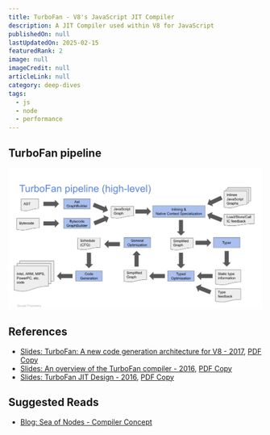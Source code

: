 ```yaml
---
title: TurboFan - V8's JavaScript JIT Compiler
description: A JIT Compiler used within V8 for JavaScript
publishedOn: null
lastUpdatedOn: 2025-02-15
featuredRank: 2
image: null
imageCredit: null
articleLink: null
category: deep-dives
tags:
  - js
  - node
  - performance
---
```


## TurboFan pipeline

![TurboFan Pipelines from "Overview of the TurboFan Compiler" Slides](./turbo-fan-pipeline.jpg)

## References

- [Slides: TurboFan: A new code generation architecture for V8 - 2017](https://docs.google.com/presentation/d/1_eLlVzcj94_G4r9j9d_Lj5HRKFnq6jgpuPJtnmIBs88/edit#slide=id.p),
  [PDF Copy](https://github.com/sujeet-pro/learning-resources/blob/main/deep-dives/v8-internals/TurboFan_%20A%20new%20code%20generation%20architecture%20for%20V8.pdf)
- [Slides: An overview of the TurboFan compiler - 2016](https://docs.google.com/presentation/d/1H1lLsbclvzyOF3IUR05ZUaZcqDxo7_-8f4yJoxdMooU/edit#slide=id.p),
  [PDF Copy](https://github.com/sujeet-pro/learning-resources/blob/main/deep-dives/v8-internals/An%20overview%20of%20the%20TurboFan%20compiler.pdf)
- [Slides: TurboFan JIT Design - 2016](https://docs.google.com/presentation/d/1sOEF4MlF7LeO7uq-uThJSulJlTh--wgLeaVibsbb3tc/edit#slide=id.p),
  [PDF Copy](https://github.com/sujeet-pro/learning-resources/blob/main/deep-dives/v8-internals/TurboFan%20TechTalk%20presentation.pdf)

## Suggested Reads

- [Blog: Sea of Nodes - Compiler Concept](https://darksi.de/d.sea-of-nodes/)
